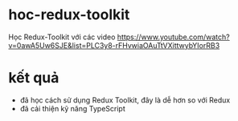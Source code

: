 # hoc-redux-toolkit

Học Redux-Toolkit với các video https://www.youtube.com/watch?v=0awA5Uw6SJE&list=PLC3y8-rFHvwiaOAuTtVXittwybYIorRB3

# kết quả

* đã học cách sử dụng Redux Toolkit, đây là dễ hơn so với Redux 
* đã cải thiện kỹ năng TypeScript  
